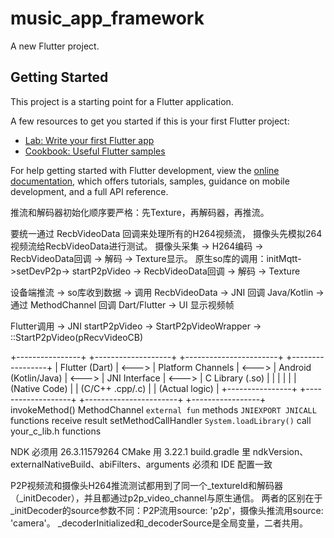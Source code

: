# music_app_framework

A new Flutter project.

## Getting Started

This project is a starting point for a Flutter application.

A few resources to get you started if this is your first Flutter project:

- [Lab: Write your first Flutter app](https://docs.flutter.dev/get-started/codelab)
- [Cookbook: Useful Flutter samples](https://docs.flutter.dev/cookbook)

For help getting started with Flutter development, view the
[online documentation](https://docs.flutter.dev/), which offers tutorials,
samples, guidance on mobile development, and a full API reference.

推流和解码器初始化顺序要严格：先Texture，再解码器，再推流。


要统一通过 RecbVideoData 回调来处理所有的H264视频流，
摄像头先模拟264视频流给RecbVideoData进行测试。
            摄像头采集 -> H264编码 ->    RecbVideoData回调 -> 解码 -> Texture显示。
原生so库的调用：initMqtt->setDevP2p-> startP2pVideo ->   RecbVideoData回调 -> 解码 -> Texture

设备端推流 → so库收到数据 → 调用 RecbVideoData → JNI 回调 Java/Kotlin → 通过 MethodChannel 回调 Dart/Flutter → UI 显示视频帧

 Flutter调用 → JNI startP2pVideo → StartP2pVideoWrapper → ::StartP2pVideo(pRecvVideoCB)

+----------------+       +-------------------+       +-----------------------+       +-----------------+
| Flutter (Dart) | <---> | Platform Channels | <---> | Android (Kotlin/Java) | <---> | JNI Interface   | <---> | C Library (.so) |
|                |       |                   |       |      (Native Code)    |       | (C/C++ .cpp/.c) |       | (Actual logic)  |
+----------------+       +-------------------+       +-----------------------+       +-----------------+
  invokeMethod()             MethodChannel              `external fun` methods   `JNIEXPORT JNICALL` functions
  receive result             setMethodCallHandler       `System.loadLibrary()`   call your_c_lib.h functions


NDK 必须用 26.3.11579264
CMake 用 3.22.1
build.gradle 里 ndkVersion、externalNativeBuild、abiFilters、arguments 必须和 IDE 配置一致

P2P视频流和摄像头H264推流测试都用到了同一个_textureId和解码器（_initDecoder），并且都通过p2p_video_channel与原生通信。
两者的区别在于_initDecoder的source参数不同：P2P流用source: 'p2p'，摄像头推流用source: 'camera'。
_decoderInitialized和_decoderSource是全局变量，二者共用。
